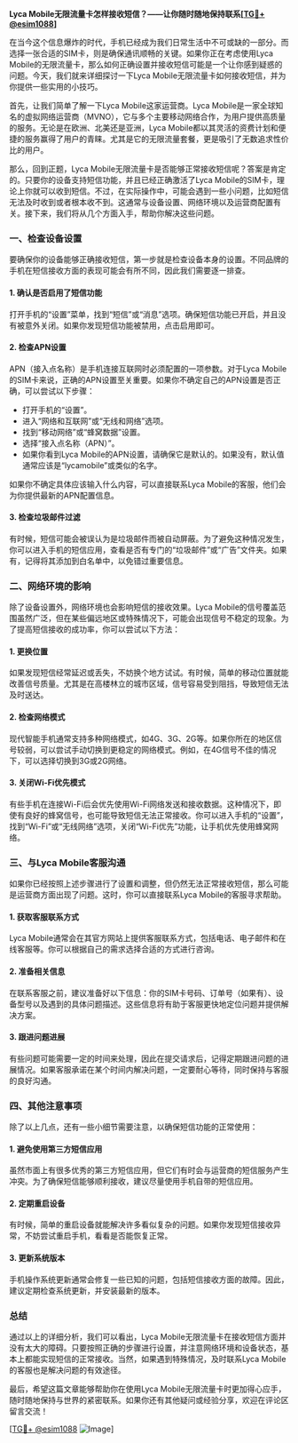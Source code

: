 **Lyca Mobile无限流量卡怎样接收短信？——让你随时随地保持联系[[TG💪+ @esim1088](https://t.me/s/esim1088)]**

在当今这个信息爆炸的时代，手机已经成为我们日常生活中不可或缺的一部分。而选择一张合适的SIM卡，则是确保通讯顺畅的关键。如果你正在考虑使用Lyca Mobile的无限流量卡，那么如何正确设置并接收短信可能是一个让你感到疑惑的问题。今天，我们就来详细探讨一下Lyca Mobile无限流量卡如何接收短信，并为你提供一些实用的小技巧。

首先，让我们简单了解一下Lyca Mobile这家运营商。Lyca Mobile是一家全球知名的虚拟网络运营商（MVNO），它与多个主要移动网络合作，为用户提供高质量的服务。无论是在欧洲、北美还是亚洲，Lyca Mobile都以其灵活的资费计划和便捷的服务赢得了用户的青睐。尤其是它的无限流量套餐，更是吸引了无数追求性价比的用户。

那么，回到正题，Lyca Mobile无限流量卡是否能够正常接收短信呢？答案是肯定的。只要你的设备支持短信功能，并且已经正确激活了Lyca Mobile的SIM卡，理论上你就可以收到短信。不过，在实际操作中，可能会遇到一些小问题，比如短信无法及时收到或者根本收不到。这通常与设备设置、网络环境以及运营商配置有关。接下来，我们将从几个方面入手，帮助你解决这些问题。

### **一、检查设备设置**
要确保你的设备能够正确接收短信，第一步就是检查设备本身的设置。不同品牌的手机在短信接收方面的表现可能会有所不同，因此我们需要逐一排查。

#### **1. 确认是否启用了短信功能**
打开手机的“设置”菜单，找到“短信”或“消息”选项。确保短信功能已开启，并且没有被意外关闭。如果你发现短信功能被禁用，点击启用即可。

#### **2. 检查APN设置**
APN（接入点名称）是手机连接互联网时必须配置的一项参数。对于Lyca Mobile的SIM卡来说，正确的APN设置至关重要。如果你不确定自己的APN设置是否正确，可以尝试以下步骤：

- 打开手机的“设置”。
- 进入“网络和互联网”或“无线和网络”选项。
- 找到“移动网络”或“蜂窝数据”设置。
- 选择“接入点名称（APN）”。
- 如果你看到Lyca Mobile的APN设置，请确保它是默认的。如果没有，默认值通常应该是“lycamobile”或类似的名字。

如果你不确定具体应该输入什么内容，可以直接联系Lyca Mobile的客服，他们会为你提供最新的APN配置信息。

#### **3. 检查垃圾邮件过滤**
有时候，短信可能会被误认为是垃圾邮件而被自动屏蔽。为了避免这种情况发生，你可以进入手机的短信应用，查看是否有专门的“垃圾邮件”或“广告”文件夹。如果有，记得将其添加到白名单中，以免错过重要信息。

### **二、网络环境的影响**
除了设备设置外，网络环境也会影响短信的接收效果。Lyca Mobile的信号覆盖范围虽然广泛，但在某些偏远地区或特殊情况下，可能会出现信号不稳定的现象。为了提高短信接收的成功率，你可以尝试以下方法：

#### **1. 更换位置**
如果发现短信经常延迟或丢失，不妨换个地方试试。有时候，简单的移动位置就能改善信号质量。尤其是在高楼林立的城市区域，信号容易受到阻挡，导致短信无法及时送达。

#### **2. 检查网络模式**
现代智能手机通常支持多种网络模式，如4G、3G、2G等。如果你所在的地区信号较弱，可以尝试手动切换到更稳定的网络模式。例如，在4G信号不佳的情况下，可以选择切换到3G或2G网络。

#### **3. 关闭Wi-Fi优先模式**
有些手机在连接Wi-Fi后会优先使用Wi-Fi网络发送和接收数据。这种情况下，即使有良好的蜂窝信号，也可能导致短信无法正常接收。你可以进入手机的“设置”，找到“Wi-Fi”或“无线网络”选项，关闭“Wi-Fi优先”功能，让手机优先使用蜂窝网络。

### **三、与Lyca Mobile客服沟通**
如果你已经按照上述步骤进行了设置和调整，但仍然无法正常接收短信，那么可能是运营商方面出现了问题。这时，你可以直接联系Lyca Mobile的客服寻求帮助。

#### **1. 获取客服联系方式**
Lyca Mobile通常会在其官方网站上提供客服联系方式，包括电话、电子邮件和在线客服等。你可以根据自己的需求选择合适的方式进行咨询。

#### **2. 准备相关信息**
在联系客服之前，建议准备好以下信息：你的SIM卡号码、订单号（如果有）、设备型号以及遇到的具体问题描述。这些信息将有助于客服更快地定位问题并提供解决方案。

#### **3. 跟进问题进展**
有些问题可能需要一定的时间来处理，因此在提交请求后，记得定期跟进问题的进展情况。如果客服承诺在某个时间内解决问题，一定要耐心等待，同时保持与客服的良好沟通。

### **四、其他注意事项**
除了以上几点，还有一些小细节需要注意，以确保短信功能的正常使用：

#### **1. 避免使用第三方短信应用**
虽然市面上有很多优秀的第三方短信应用，但它们有时会与运营商的短信服务产生冲突。为了确保短信能够顺利接收，建议尽量使用手机自带的短信应用。

#### **2. 定期重启设备**
有时候，简单的重启设备就能解决许多看似复杂的问题。如果你发现短信接收异常，不妨尝试重启手机，看看是否能恢复正常。

#### **3. 更新系统版本**
手机操作系统更新通常会修复一些已知的问题，包括短信接收方面的故障。因此，建议定期检查系统更新，并安装最新的版本。

### **总结**
通过以上的详细分析，我们可以看出，Lyca Mobile无限流量卡在接收短信方面并没有太大的障碍。只要按照正确的步骤进行设置，并注意网络环境和设备状态，基本上都能实现短信的正常接收。当然，如果遇到特殊情况，及时联系Lyca Mobile的客服也是解决问题的有效途径。

最后，希望这篇文章能够帮助你在使用Lyca Mobile无限流量卡时更加得心应手，随时随地保持与世界的紧密联系。如果你还有其他疑问或经验分享，欢迎在评论区留言交流！

[[TG💪+ @esim1088](https://t.me/s/esim1088) ![Image](https://i.postimg.cc/4NQfJmqS/Snipaste-2025-05-13-00-14-12.png)]